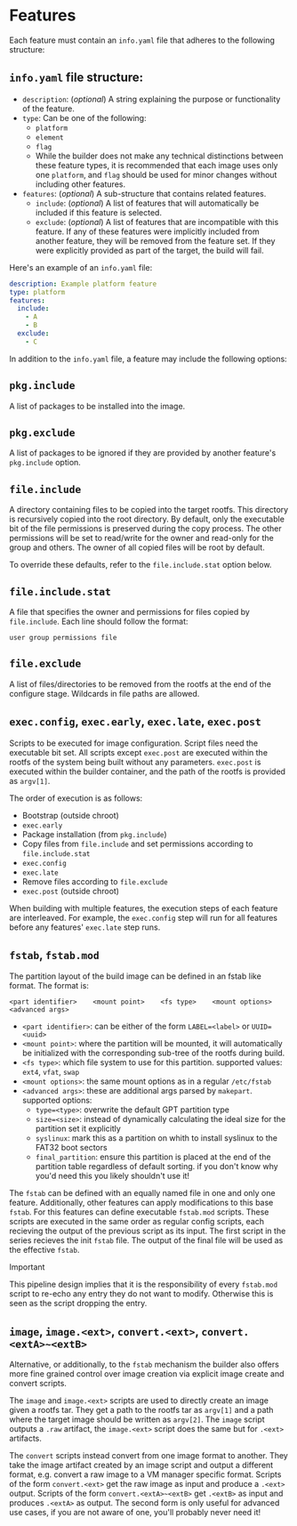 # Features

Each feature must contain an `info.yaml` file that adheres to the following structure:

## `info.yaml` file structure:

- `description`: (*optional*) A string explaining the purpose or functionality of the feature.
- `type`: Can be one of the following:
  - `platform`
  - `element`
  - `flag`
  - While the builder does not make any technical distinctions between these feature types, it is recommended that each image uses only one `platform`, and `flag` should be used for minor changes without including other features.
- `features`: (*optional*) A sub-structure that contains related features.
	- `include`: (*optional*) A list of features that will automatically be included if this feature is selected.
	- `exclude`: (*optional*) A list of features that are incompatible with this feature. If any of these features were implicitly included from another feature, they will be removed from the feature set. If they were explicitly provided as part of the target, the build will fail.

Here's an example of an `info.yaml` file:

```yaml
description: Example platform feature
type: platform
features:
  include:
    - A
    - B
  exclude:
    - C
```

In addition to the `info.yaml` file, a feature may include the following options:

## `pkg.include`

A list of packages to be installed into the image.

## `pkg.exclude`

A list of packages to be ignored if they are provided by another feature's `pkg.include` option.

## `file.include`

A directory containing files to be copied into the target rootfs. This directory is recursively copied into the root directory. By default, only the executable bit of the file permissions is preserved during the copy process. The other permissions will be set to read/write for the owner and read-only for the group and others. The owner of all copied files will be root by default.

To override these defaults, refer to the `file.include.stat` option below.

## `file.include.stat`

A file that specifies the owner and permissions for files copied by `file.include`. Each line should follow the format:

```
user group permissions file
```

## `file.exclude`

A list of files/directories to be removed from the rootfs at the end of the configure stage. Wildcards in file paths are allowed.

## `exec.config`, `exec.early`, `exec.late`, `exec.post`

Scripts to be executed for image configuration. Script files need the executable bit set. All scripts except `exec.post` are executed within the rootfs of the system being built without any parameters. `exec.post` is executed within the builder container, and the path of the rootfs is provided as `argv[1]`.

The order of execution is as follows:

- Bootstrap (outside chroot)
- `exec.early`
- Package installation (from `pkg.include`)
- Copy files from `file.include` and set permissions according to `file.include.stat`
- `exec.config`
- `exec.late`
- Remove files according to `file.exclude`
- `exec.post` (outside chroot)

When building with multiple features, the execution steps of each feature are interleaved. For example, the `exec.config` step will run for all features before any features' `exec.late` step runs.

## `fstab`, `fstab.mod`

The partition layout of the build image can be defined in an fstab like format.
The format is:

```
<part identifier>    <mount point>    <fs type>    <mount options>    <advanced args>
```

- `<part identifier>`: can be either of the form `LABEL=<label>` or `UUID=<uuid>`
- `<mount point>`: where the partition will be mounted, it will automatically be initialized with the corresponding sub-tree of the rootfs during build.
- `<fs type>`: which file system to use for this partition. supported values: `ext4`, `vfat`, `swap`
- `<mount options>`: the same mount options as in a regular `/etc/fstab`
- `<advanced args>`: these are additional args parsed by `makepart`. supported options:
  - `type=<type>`: overwrite the default GPT partition type
  - `size=<size>`: instead of dynamically calculating the ideal size for the partition set it explicitly
  - `syslinux`: mark this as a partition on whith to install syslinux to the FAT32 boot sectors
  - `final_partition`: ensure this partition is placed at the end of the partition table regardless of default sorting. if you don't know why you'd need this you likely shouldn't use it!

The `fstab` can be defined with an equally named file in one and only one feature.
Additionally, other features can apply modifications to this base `fstab`.
For this features can define executable `fstab.mod` scripts.
These scripts are executed in the same order as regular config scripts, each recieving the output of the previous script as its input.
The first script in the series recieves the init `fstab` file.
The output of the final file will be used as the effective `fstab`.

> [!IMPORTANT]
> This pipeline design implies that it is the responsibility of every `fstab.mod` script to re-echo any entry they do not want to modify.
> Otherwise this is seen as the script dropping the entry.

## `image`, `image.<ext>`, `convert.<ext>`, `convert.<extA>~<extB>`

Alternative, or additionally, to the `fstab` mechanism the builder also offers more fine grained control over image creation via explicit image create and convert scripts.

The `image` and `image.<ext>` scripts are used to directly create an image given a rootfs tar.
They get a path to the rootfs tar as `argv[1]` and a path where the target image should be written as `argv[2]`.
The `image` script outputs a `.raw` artifact, the `image.<ext>` script does the same but for `.<ext>` artifacts.

The `convert` scripts instead convert from one image format to another.
They take the image artifact created by an image script and output a different format, e.g. convert a raw image to a VM manager specific format.
Scripts of the form `convert.<ext>` get the raw image as input and produce a `.<ext>` output.
Scripts of the form `convert.<extA>~<extB>` get `.<extB>` as input and produces `.<extA>` as output.
The second form is only useful for advanced use cases, if you are not aware of one, you'll probably never need it!
